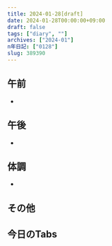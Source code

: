 ```yaml
---
title: 2024-01-28[draft]
date: 2024-01-28T00:00:00+09:00
draft: false
tags: ["diary", ""]
archives: ["2024-01"]
n年日記: ["0128"]
slug: 389390
---
```

## 午前
- 
## 午後
- 
## 体調
- 
## その他
## 今日のTabs
